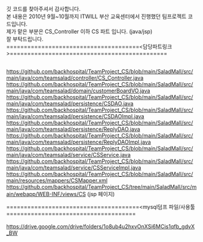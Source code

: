 깃 코드를 찾아주셔서 감사합니다. <br>
본 내용은 2010년 9월~10월까지 ITWILL 부산 교육센터에서 진행했던 팀프로젝트 코드입니다. <br>
제가 맡은 부분은 CS_Controller 이하 CS 파트 입니다. (java/jsp) <br>
잘 부탁드립니다.<br>
======================================<담당파트링크>============================================= <br><br>

https://github.com/backhospital/TeamProject_CS/blob/main/SaladMall/src/main/java/com/teamsalad/controller/CS_Controller.java <br>
https://github.com/backhospital/TeamProject_CS/blob/main/SaladMall/src/main/java/com/teamsalad/domain/customerBoardVO.java <br>
https://github.com/backhospital/TeamProject_CS/blob/main/SaladMall/src/main/java/com/teamsalad/persistence/CSDAO.java <br>
https://github.com/backhospital/TeamProject_CS/blob/main/SaladMall/src/main/java/com/teamsalad/persistence/CSDAOImpl.java <br>
https://github.com/backhospital/TeamProject_CS/blob/main/SaladMall/src/main/java/com/teamsalad/persistence/ReplyDAO.java <br>
https://github.com/backhospital/TeamProject_CS/blob/main/SaladMall/src/main/java/com/teamsalad/persistence/ReplyDAOImpl.java <br>
https://github.com/backhospital/TeamProject_CS/blob/main/SaladMall/src/main/java/com/teamsalad/service/CSService.java <br>
https://github.com/backhospital/TeamProject_CS/blob/main/SaladMall/src/main/java/com/teamsalad/service/CSServiceImpl.java <br>
https://github.com/backhospital/TeamProject_CS/blob/main/SaladMall/src/main/resources/mappers/CSMapper.xml <br>
https://github.com/backhospital/TeamProject_CS/tree/main/SaladMall/src/main/webapp/WEB-INF/views/CS (jsp 페이지) <br>

======================================<mysql덤프 파일/사용툴=====================================<br><br>
https://drive.google.com/drive/folders/1o8ub4u2hxvOnXSi6MCis1qfb_gdvX_BW
